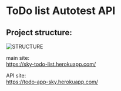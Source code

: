 # ToDo list Autotest  API
## Project structure:

![STRUCTURE](C:\Users\Dmitry\Desktop\git\ToDo_list_API_autotest\images\structure.PNG)



main site:<br/>
https://sky-todo-list.herokuapp.com/

API site:<br/>
https://todo-app-sky.herokuapp.com/
